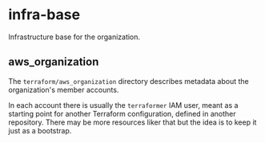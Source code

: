 # infra-base
Infrastructure base for the organization.

## aws_organization

The `terraform/aws_organization` directory describes metadata about the organization's member accounts.

In each account there is usually the `terraformer` IAM user, meant as a starting point for another
Terraform configuration, defined in another repository. There may be more resources liker that but
the idea is to keep it just as a bootstrap.
